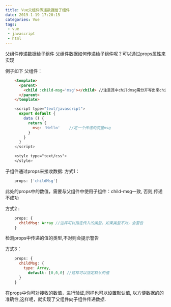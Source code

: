 ```yaml
---
title: Vue父组件传递数据给子组件
date: 2019-1-19 17:20:15
categories: Vue
tags: 
 - vue
 - javascript
 - html
---
```

父组件传递数据给子组件
父组件数据如何传递给子组件呢？可以通过props属性来实现<!-- more -->

例子如下
父组件：
``` html
    <template>
      <parent>
        <child :child-msg='msg'></child> //注意其中childmsg需分开写出来child-msg
      </parent>    
    </template>
```
``` js
    <script type="text/javascript">
      export default {
        data () {
          return {
            msg: 'Hello'    //定一个传递的变量msg
          }
        }    
      }
    </script>
```
``` css
    <style type="text/css">    
    </style>
```
子组件通过props来接收数据:
方式1：

``` js
    props: ['childMsg']
```
此处的props中的数值，需要与父组件中使用子组件：child-msg一致,
否则,传递不成功

方式2 :

``` js
    props: {
      childMsg: Array //这样可以指定传入的类型，如果类型不对，会警告
    }
```
检测props中传递的值的类型,不对则会提示警告

方式3：

``` js
    props: {
      childMsg: {
        type: Array,
          default: [0,0,0] //这样可以指定默认的值
      }
    } 
```
在props中你可对接收的数值，进行验证,同样也可以设置默认值,
以方便数据的的准确性,这样呢，就实现了父组件向子组件传递数据.